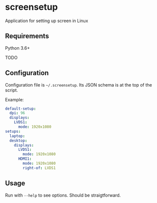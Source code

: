 # screensetup
Application for setting up screen in Linux

## Requirements
Python 3.6+

TODO

## Configuration
Configuration file is `~/.screensetup`. Its JSON schema is at the top of the script.

Example:
```yaml
default-setup:
  dpi: 96
  displays:
    LVDS1:
      mode: 1920x1080
setups:
  laptop:
  desktop:
    displays:
      LVDS1:
        mode: 1920x1080
      HDMI1:
        mode: 1920x1080
        right-of: LVDS1
```

## Usage
Run with `--help` to see options. Should be straigtforward.
